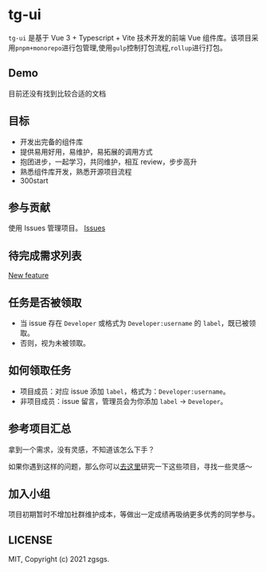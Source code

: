 # tg-ui

`tg-ui` 是基于 Vue 3 + Typescript + Vite 技术开发的前端 Vue 组件库。该项目采用`pnpm+monorepo`进行包管理,使用`gulp`控制打包流程,`rollup`进行打包。

## Demo

目前还没有找到比较合适的文档

## 目标

- 开发出完备的组件库
- 提供易用好用，易维护，易拓展的调用方式
- 抱团进步，一起学习，共同维护，相互 review，步步高升
- 熟悉组件库开发，熟悉开源项目流程
- 300start

## 参与贡献

使用 Issues 管理项目。
[Issues](https://github.com/zgsgs/tg-ui/issues)

## 待完成需求列表

[New feature](https://github.com/zgsgs/tg-ui/labels/feature)

## 任务是否被领取

- 当 issue 存在 `Developer` 或格式为 `Developer:username` 的 `label`，既已被领取。
- 否则，视为未被领取。

## 如何领取任务

- 项目成员：对应 issue 添加 `label`，格式为：`Developer:username`。
- 非项目成员：issue 留言，管理员会为你添加 `label` -> `Developer`。

## 参考项目汇总

拿到一个需求，没有灵感，不知道该怎么下手？

如果你遇到这样的问题，那么你可以[去这里](https://github.com/zgsgs/tg-ui/discussions/4)研究一下这些项目，寻找一些灵感～

## 加入小组

项目初期暂时不增加社群维护成本，等做出一定成绩再吸纳更多优秀的同学参与。

## LICENSE

MIT, Copyright (c) 2021 zgsgs.
